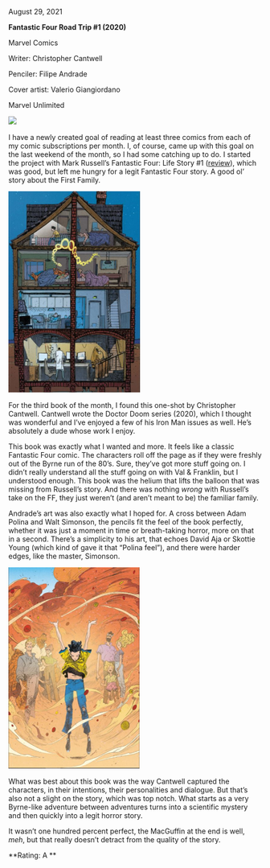 August 29, 2021

**Fantastic Four Road Trip #1 (2020)**

Marvel Comics

Writer: Christopher Cantwell

Penciler: Filipe Andrade

Cover artist: Valerio Giangiordano

Marvel Unlimited

<img src="https://user-images.githubusercontent.com/75657964/131280950-a42f7851-b37f-4881-b281-02dea09a009d.png" height="400"/>

I have a newly created goal of reading at least three comics from each of my comic subscriptions per month. I, of course, came up with this goal on the last weekend of the month, so I had some catching up to do. I started the project with Mark Russell’s Fantastic Four: Life Story #1 ([review](https://gregofgreg5.github.io/fantastic-four-life-story-1-review/)), which was good, but left me hungry for a legit Fantastic Four story. A good ol’ story about the First Family.

<img src="https://github.com/gregofgreg5/gregofgreg5.github.io/blob/master/images/comic-pics/fantastic-four-roadtrip02.JPG?raw=true" height="400"/>

For the third book of the month, I found this one-shot by Christopher Cantwell. Cantwell wrote the Doctor Doom series (2020), which I thought was wonderful and I’ve enjoyed a few of his Iron Man issues as well. He’s absolutely a dude whose work I enjoy.

This book was exactly what I wanted and more. It feels like a classic Fantastic Four comic. The characters roll off the page as if they were freshly out of the Byrne run of the 80’s. Sure, they’ve got more stuff going on. I didn’t really understand all the stuff going on with Val & Franklin, but I understood enough. This book was the helium that lifts the balloon that was missing from Russell’s story. And there was nothing *wrong* with Russell’s take on the FF, they just weren’t (and aren’t meant to be) the familiar family.

Andrade’s art was also exactly what I hoped for. A cross between Adam Polina and Walt Simonson, the pencils fit the feel of the book perfectly, whether it was just a moment in time or breath-taking horror, more on that in a second.  There’s a simplicity to his art, that echoes David Aja or Skottie Young (which kind of gave it that “Polina feel”), and there were harder edges, like the master, Simonson.

<img src="https://github.com/gregofgreg5/gregofgreg5.github.io/blob/master/images/comic-pics/fantastic-four-roadtrip01.JPG?raw=true" height="400"/>

What was best about this book was the way Cantwell captured the characters, in their intentions, their personalities and dialogue. But that’s also not a slight on the story, which was top notch. What starts as a very Byrne-like adventure between adventures turns into a scientific mystery and then quickly into a legit horror story. 

It wasn’t one hundred percent perfect, the MacGuffin at the end is well, *meh*, but that really doesn’t detract from the quality of the story.

**Rating: A **
